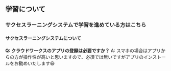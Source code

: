 ## 学習について
### サクセスラーニングシステムで学習を進めている方はこちら
#### サクセスラーニングシステムについて

**Q: クラウドワークスのアプリの登録は必要ですか？**
A: スマホの場合はアプリからの方が操作性が高いと思いますので、必須では無いですがアプリのインストールをお勧めいたします😃
